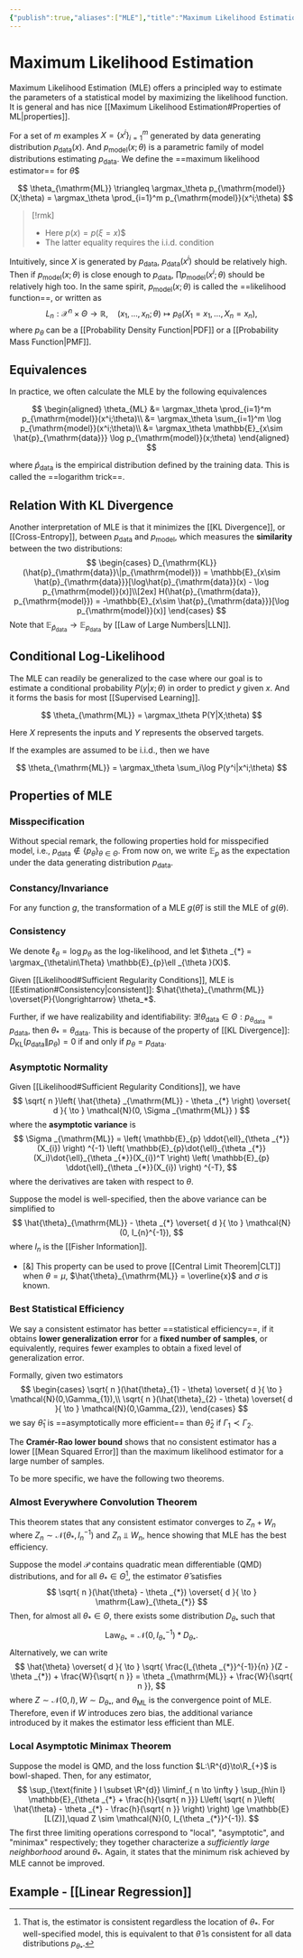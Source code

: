 ```yaml
---
{"publish":true,"aliases":["MLE"],"title":"Maximum Likelihood Estimation","created":"2022-05-28T03:34:23","modified":"2025-06-03T16:50:16","cssclasses":"","type":"note","sup":["[[Estimation]]"],"related":["[[Machine Learning]]"],"state":"done"}
---
```



# Maximum Likelihood Estimation



Maximum Likelihood Estimation (MLE) offers a principled way to estimate the parameters of a statistical model by maximizing the likelihood function. It is general and has nice [[Maximum Likelihood Estimation#Properties of ML\|properties]].

For a set of $m$ examples $X = \{x^i\}_{i=1}^m$ generated by data generating distribution $p_{\mathrm{data}}(x)$. And $p_{\mathrm{model}}(x;\theta)$ is a parametric family of model distributions estimating $p_{\mathrm{data}}$. We define the ==maximum likelihood estimator== for $\theta$$

$$
\theta_{\mathrm{ML}} \triangleq \argmax_\theta p_{\mathrm{model}}(X;\theta)
= \argmax_\theta \prod_{i=1}^m p_{\mathrm{model}}(x^i;\theta)
$$

> [!rmk]
> - Here $p(x) = p(\xi = x)$$
> - The latter equality requires the i.i.d. condition

Intuitively, since $X$ is generated by $p_{\mathrm{data}}$, $p_{\mathrm{data}}(x^i)$ should be relatively high. Then if $p_{\mathrm{model}}(x;\theta)$ is close enough to $p_{\mathrm{data}}$, $\prod p_{\mathrm{model}}(x^i;\theta)$ should be relatively high too.
In the same spirit, $p_{\mathrm{model}}(x;\theta)$ is called the ==likelihood function==, or written as
$$
L_{n}: \mathcal{X}^{n} \times \Theta \to \mathbb{R}, \quad (x_{1},\dots, x_n; \theta) \mapsto p_{\theta}(X_{1}=x_{1},\dots,X_n=x_n),
$$
where $p_{\theta}$ can be a [[Probability Density Function\|PDF]] or a [[Probability Mass Function\|PMF]].

## Equivalences

In practice, we often calculate the MLE by the following equivalences

$$
\begin{aligned}
    \theta_{ML} &= \argmax_\theta \prod_{i=1}^m p_{\mathrm{model}}(x^i;\theta)\\
    &= \argmax_\theta \sum_{i=1}^m \log p_{\mathrm{model}}(x^i;\theta)\\
    &= \argmax_\theta \mathbb{E}_{x\sim \hat{p}_{\mathrm{data}}} \log p_{\mathrm{model}}(x;\theta)
\end{aligned}
$$

where $\hat{p}_{\mathrm{data}}$ is the empirical distribution defined by the training data. This is called the ==logarithm trick==.

## Relation With KL Divergence

Another interpretation of MLE is that it minimizes the [[KL Divergence]], or [[Cross-Entropy]], between $p_{\mathrm{data}}$ and $p_{\mathrm{model}}$, which measures the **similarity** between the two distributions:
$$
\begin{cases}
    D_{\mathrm{KL}}(\hat{p}_{\mathrm{data}}\|p_{\mathrm{model}}) = \mathbb{E}_{x\sim \hat{p}_{\mathrm{data}}}[\log\hat{p}_{\mathrm{data}}(x) - \log p_{\mathrm{model}}(x)]\\[2ex]
    H(\hat{p}_{\mathrm{data}}, p_{\mathrm{model}}) = -\mathbb{E}_{x\sim \hat{p}_{\mathrm{data}}}[\log p_{\mathrm{model}}(x)]
\end{cases}
$$
Note that $\mathbb{E}_{\hat{p}_{\mathrm{data}}} \to \mathbb{E}_{p_{\mathrm{data}}}$ by [[Law of Large Numbers\|LLN]].

## Conditional Log-Likelihood

The MLE can readily be generalized to the case where our goal is to estimate a conditional probability $P(y|x;θ)$ in order to predict $y$ given $x$. And it forms the basis for most [[Supervised Learning]].

$$
\theta_{\mathrm{ML}} = \argmax_\theta P(Y|X;\theta)
$$

Here $X$ represents the inputs and $Y$ represents the observed targets.

If the examples are assumed to be i.i.d., then we have

$$
\theta_{\mathrm{ML}} = \argmax_\theta \sum_i\log P(y^i|x^i;\theta)
$$

## Properties of MLE

### Misspecification

Without special remark, the following properties hold for misspecified model, i.e., $p_{\mathrm{data}} \not\in \{p_{\theta}  \}_{\theta\in\Theta}$. From now on, we write $\mathbb{E}_{p}$ as the expectation under the data generating distribution $p_{\mathrm{data}}$.

### Constancy/Invariance

For any function $g$, the transformation of a MLE $g(\hat{\theta})$ is still the MLE of $g(\theta)$.

### Consistency

We denote $\ell _{\theta} = \log p_{\theta }$ as the log-likelihood, and let $\theta _{*} = \argmax_{\theta\in\Theta} \mathbb{E}_{p}\ell _{\theta }(X)$.

Given [[Likelihood#Sufficient Regularity Conditions]], MLE is [[Estimation#Consistency\|consistent]]: $\hat{\theta}_{\mathrm{ML}} \overset{P}{\longrightarrow} \theta_*$.

Further, if we have realizability and identifiability: $\exists! \theta _{\mathrm{data}} \in \Theta  : p_{\theta _{\mathrm{data}}} = p_{\mathrm{\mathrm{data}}}$, then $\theta _{*} = \theta _{\mathrm{data}}$. This is because of the property of [[KL Divergence]]: $D_{\mathrm{KL}}(p_{\mathrm{data}}\|p_{\theta}) = 0$ if and only if $p_{\theta} = p_{\mathrm{data}}$.

### Asymptotic Normality

Given [[Likelihood#Sufficient Regularity Conditions]], we have
$$
\sqrt{ n }\left( \hat{\theta} _{\mathrm{ML}} - \theta _{*} \right)  \overset{ d }{ \to } \mathcal{N}(0, \Sigma _{\mathrm{ML}} )
$$
where the **asymptotic variance** is
$$
\Sigma _{\mathrm{ML}} = \left( \mathbb{E}_{p} \ddot{\ell}_{\theta _{*}}(X_{i}) \right) ^{-1} \left( \mathbb{E}_{p}\dot{\ell}_{\theta _{*}}(X_i)\dot{\ell}_{\theta _{*}}(X_{i})^T \right)  \left( \mathbb{E}_{p} \ddot{\ell}_{\theta _{*}}(X_{i}) \right) ^{-T},
$$
where the derivatives are taken with respect to $\theta$.

Suppose the model is well-specified, then the above variance can be simplified to
$$
\hat{\theta}_{\mathrm{ML}} - \theta _{*} \overset{ d }{ \to } \mathcal{N}(0, I_{n}^{-1}),
$$
where $I_{n}$ is the [[Fisher Information]].

- [&] This property can be used to prove [[Central Limit Theorem\|CLT]] when $\theta = \mu$, $\hat{\theta}_{\mathrm{ML}} = \overline{x}$ and $\sigma$ is known.

### Best Statistical Efficiency

We say a consistent estimator has better ==statistical efficiency==, if it obtains **lower generalization error** for a **fixed number of samples**, or equivalently, requires fewer examples to obtain a fixed level of generalization error.

Formally, given two estimators
$$
\begin{cases}
\sqrt{ n }(\hat{\theta}_{1} - \theta) \overset{ d }{ \to } \mathcal{N}(0,\Gamma_{1}),\\
\sqrt{ n }(\hat{\theta}_{2} - \theta) \overset{ d }{ \to } \mathcal{N}(0,\Gamma_{2}),
\end{cases}
$$
we say $\hat{\theta}_{1}$ is ==asymptotically more efficient== than $\hat{\theta}_{2}$ if $\Gamma_{1} \prec \Gamma_{2}$.

The **Cramér-Rao lower bound** shows that no consistent estimator has a lower [[Mean Squared Error]] than the maximum likelihood estimator for a large number of samples.

To be more specific, we have the following two theorems.

### Almost Everywhere Convolution Theorem

This theorem states that any consistent estimator converges to $Z_n + W_n$ where $Z_n \sim \mathcal{N}(\theta _{*}, I_n^{-1})$ and $Z_n\Perp W_n$, hence showing that MLE has the best efficiency.

Suppose the model $\mathcal{P}$ contains quadratic mean differentiable (QMD) distributions, and for all $\theta _{*}\in\Theta$[^1], the estimator $\hat{\theta}$ satisfies
$$
\sqrt{ n }(\hat{\theta} - \theta _{*}) \overset{ d }{ \to } \mathrm{Law}_{\theta_{*}}
$$
Then, for almost all $\theta _{*}\in\Theta$, there exists some distribution $D_{\theta _{*}}$ such that
$$
\mathrm{Law}_{\theta _{*}} = \mathcal{N}(0, I_{\theta _{*}}^{-1}) \ast D_{\theta _{*}}.
$$
Alternatively, we can write
$$
\hat{\theta} \overset{ d }{ \to } \sqrt{ \frac{I_{\theta _{*}}^{-1}}{n} }(Z - \theta _{*}) + \frac{W}{\sqrt{ n }} = \theta _{\mathrm{ML}} + \frac{W}{\sqrt{ n }},
$$
where $Z \sim \mathcal{N}(0,I), W \sim D_{\theta _{*}}$, and $\theta _{\mathrm{ML}}$ is the convergence point of MLE.
Therefore, even if $W$ introduces zero bias, the additional variance introduced by it makes the estimator less efficient than MLE.

### Local Asymptotic Minimax Theorem

Suppose the model is QMD, and the loss function $L:\R^{d}\to\R_{+}$ is bowl-shaped. Then, for any estimator,
$$
\sup_{\text{finite } I \subset \R^{d}} \liminf_{ n \to \infty } \sup_{h\in I} \mathbb{E}_{\theta _{*} + \frac{h}{\sqrt{ n }}} L\left( \sqrt{ n }\left( \hat{\theta} - \theta _{*} - \frac{h}{\sqrt{ n }} \right) \right) \ge \mathbb{E}[L(Z)],\quad Z \sim \mathcal{N}(0, I_{\theta _{*}}^{-1}).
$$
The first three limiting operations correspond to "local", "asymptotic", and "minimax" respectively; they together characterize a *sufficiently large neighborhood* around $\theta _{*}$.
Again, it states that the minimum risk achieved by MLE cannot be improved.

## Example - [[Linear Regression]]

[^1]: That is, the estimator is consistent regardless the location of $\theta_*$. For well-specified model, this is equivalent to that $\hat{\theta}$ is consistent for all data distributions $p_{\theta _{*}}$.
